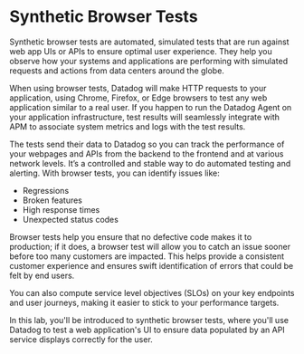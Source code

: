 # Synthetic Browser Tests

Synthetic browser tests are automated, simulated tests that are run against web app UIs or APIs to ensure optimal user experience. They help you observe how your systems and applications are performing with simulated requests and actions from data centers around the globe. 

When using browser tests, Datadog will make HTTP requests to your application, using Chrome, Firefox, or Edge browsers to test any web application similar to a real user. If you happen to run the Datadog Agent on your application infrastructure, test results will seamlessly integrate with APM to associate system metrics and logs with the test results.

The tests send their data to Datadog so you can track the performance of your webpages and APIs from the backend to the frontend and at various network levels. It’s a controlled and stable way to do automated testing and alerting. With browser tests, you can identify issues like:

- Regressions
- Broken features
- High response times 
- Unexpected status codes

Browser tests help you ensure that no defective code makes it to production; if it does, a browser test will allow you to catch an issue sooner before too many customers are impacted. This helps provide a consistent customer experience and ensures swift identification of errors that could be felt by end users.

You can also compute service level objectives (SLOs) on your key endpoints and user journeys, making it easier to stick to your performance targets.

In this lab, you'll be introduced to synthetic browser tests, where you'll use Datadog to test a web application's UI to ensure data populated by an API service displays correctly for the user.
